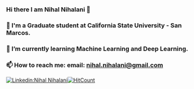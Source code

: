 ### Hi there I am Nihal Nihalani 👋
### 🔭 I'm a Graduate student at California State University - San Marcos.
### 🌱 I’m currently learning Machine Learning and Deep Learning.
### 📫 How to reach me: email: nihal.nihalani@gmail.com

[![Linkedin:Nihal Nihalani ](https://img.shields.io/badge/-nihalnihalani-blue?style=flat-square&logo=Linkedin&logoColor=white&link=https://www.linkedin.com/in/nihalnihalani/)](https://www.linkedin.com/in/nihalnihalani/)[![HitCount](http://hits.dwyl.com/nihalnihalani/nihalnihalani.svg)](http://hits.dwyl.com/nihalnihalani/nihalnihalani)
<!--
**nihalnihalani/nihalnihalani** is a ✨ _special_ ✨ repository because its `README.md` (this file) appears on your GitHub profile.

Here are some ideas to get you started:

- 🔭 I’m currently working on ...
- 🌱 I’m currently learning ...
- 👯 I’m looking to collaborate on ...
- 🤔 I’m looking for help with ...
- 💬 Ask me about ...
- 📫 How to reach me: ...
- 😄 Pronouns: ...
- ⚡ Fun fact: ...
-->
